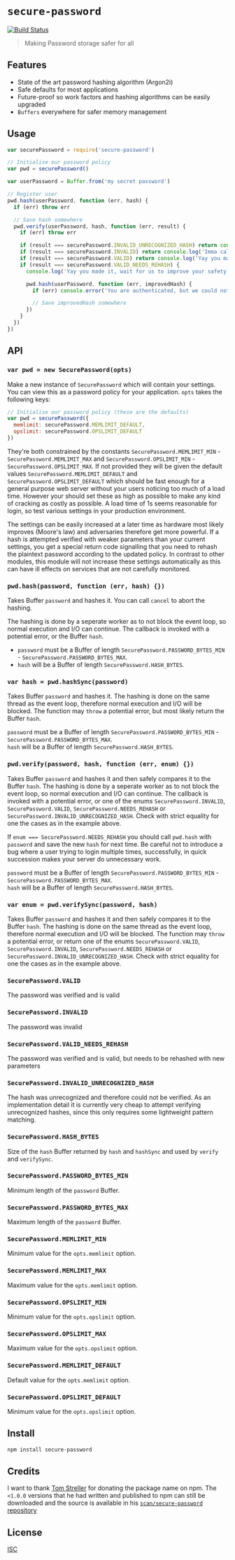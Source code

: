 # `secure-password`

[![Build Status](https://travis-ci.org/emilbayes/secure-password.svg?branch=master)](https://travis-ci.org/emilbayes/secure-password)

> Making Password storage safer for all

## Features

- State of the art password hashing algorithm (Argon2i)
- Safe defaults for most applications
- Future-proof so work factors and hashing algorithms can be easily upgraded
- `Buffers` everywhere for safer memory management

## Usage

```js
var securePassword = require('secure-password')

// Initialise our password policy
var pwd = securePassword()

var userPassword = Buffer.from('my secret password')

// Register user
pwd.hash(userPassword, function (err, hash) {
  if (err) throw err

  // Save hash somewhere
  pwd.verify(userPassword, hash, function (err, result) {
    if (err) throw err

    if (result === securePassword.INVALID_UNRECOGNIZED_HASH) return console.error('This hash was not made with secure-password. Attempt legacy algorithm')
    if (result === securePassword.INVALID) return console.log('Imma call the cops')
    if (result === securePassword.VALID) return console.log('Yay you made it')
    if (result === securePassword.VALID_NEEDS_REHASH) {
      console.log('Yay you made it, wait for us to improve your safety')

      pwd.hash(userPassword, function (err, improvedHash) {
        if (err) console.error('You are authenticated, but we could not improve your safety this time around')

        // Save improvedHash somewhere
      })
    }
  })
})
```

## API

### `var pwd = new SecurePassword(opts)`

Make a new instance of `SecurePassword` which will contain your settings. You
can view this as a password policy for your application. `opts` takes the
following keys:

```js
// Initialise our password policy (these are the defaults)
var pwd = securePassword({
  memlimit: securePassword.MEMLIMIT_DEFAULT,
  opslimit: securePassword.OPSLIMIT_DEFAULT
})
```

They're both constrained by the constants `SecurePassword.MEMLIMIT_MIN` -
 `SecurePassword.MEMLIMIT_MAX` and
`SecurePassword.OPSLIMIT_MIN` - `SecurePassword.OPSLIMIT_MAX`. If not provided
they will be given the default values `SecurePassword.MEMLIMIT_DEFAULT` and
`SecurePassword.OPSLIMIT_DEFAULT` which should be fast enough for a general
purpose web server without your users noticing too much of a load time. However
your should set these as high as possible to make any kind of cracking as costly
as possible. A load time of 1s seems reasonable for login, so test various
settings in your production environment.

The settings can be easily increased at a later time as hardware most likely
improves (Moore's law) and adversaries therefore get more powerful. If a hash is
attempted verified with weaker parameters than your current settings, you get a
special return code signalling that you need to rehash the plaintext password
according to the updated policy. In contrast to other modules, this module will
not increase these settings automatically as this can have ill effects on
services that are not carefully monitored.

### `pwd.hash(password, function (err, hash) {})`

Takes Buffer `password` and hashes it. You can call `cancel` to abort the hashing.

The hashing is done by a seperate worker as to not block the event loop,
so normal execution and I/O can continue. The callback is invoked with a
potential error, or the Buffer `hash`.

* `password` must be a Buffer of length `SecurePassword.PASSWORD_BYTES_MIN` - `SecurePassword.PASSWORD_BYTES_MAX`.  
* `hash` will be a Buffer of length `SecurePassword.HASH_BYTES`.

### `var hash = pwd.hashSync(password)`

Takes Buffer `password` and hashes it. The hashing is done on the same thread as
the event loop, therefore normal execution and I/O will be blocked.
The function may `throw` a potential error, but most likely return
the Buffer `hash`.

`password` must be a Buffer of length `SecurePassword.PASSWORD_BYTES_MIN` - `SecurePassword.PASSWORD_BYTES_MAX`.  
`hash` will be a Buffer of length `SecurePassword.HASH_BYTES`.

### `pwd.verify(password, hash, function (err, enum) {})`

Takes Buffer `password` and hashes it and then safely compares it to the
Buffer `hash`. The hashing is done by a seperate worker as to not block the
event loop, so normal execution and I/O can continue.
The callback is invoked with a potential error, or one of the enums
`SecurePassword.INVALID`, `SecurePassword.VALID`, `SecurePassword.NEEDS_REHASH` or `SecurePassword.INVALID_UNRECOGNIZED_HASH`.
Check with strict equality for one the cases as in the example above.

If `enum === SecurePassword.NEEDS_REHASH` you should call `pwd.hash` with
`password` and save the new `hash` for next time. Be careful not to introduce a
bug where a user trying to login multiple times, successfully, in quick succession
makes your server do unnecessary work.

`password` must be a Buffer of length `SecurePassword.PASSWORD_BYTES_MIN` - `SecurePassword.PASSWORD_BYTES_MAX`.  
`hash` will be a Buffer of length `SecurePassword.HASH_BYTES`.

### `var enum = pwd.verifySync(password, hash)`

Takes Buffer `password` and hashes it and then safely compares it to the
Buffer `hash`. The hashing is done on the same thread as the event loop,
therefore normal execution and I/O will be blocked.
The function may `throw` a potential error, or return one of the enums
`SecurePassword.VALID`, `SecurePassword.INVALID`, `SecurePassword.NEEDS_REHASH` or `SecurePassword.INVALID_UNRECOGNIZED_HASH`.
Check with strict equality for one the cases as in the example above.

### `SecurePassword.VALID`

The password was verified and is valid

### `SecurePassword.INVALID`

The password was invalid

### `SecurePassword.VALID_NEEDS_REHASH`

The password was verified and is valid, but needs to be rehashed with new
parameters

### `SecurePassword.INVALID_UNRECOGNIZED_HASH`

The hash was unrecognized and therefore could not be verified.
As an implementation detail it is currently very cheap to attempt verifying
unrecognized hashes, since this only requires some lightweight pattern matching.

### `SecurePassword.HASH_BYTES`

Size of the `hash` Buffer returned by `hash` and `hashSync` and used by `verify`
and `verifySync`.

### `SecurePassword.PASSWORD_BYTES_MIN`

Minimum length of the `password` Buffer.

### `SecurePassword.PASSWORD_BYTES_MAX`

Maximum length of the `password` Buffer.

### `SecurePassword.MEMLIMIT_MIN`

Minimum value for the `opts.memlimit` option.

### `SecurePassword.MEMLIMIT_MAX`

Maximum value for the `opts.memlimit` option.

### `SecurePassword.OPSLIMIT_MIN`

Minimum value for the `opts.opslimit` option.

### `SecurePassword.OPSLIMIT_MAX`

Maximum value for the `opts.opslimit` option.

### `SecurePassword.MEMLIMIT_DEFAULT`

Default value for the `opts.memlimit` option.

### `SecurePassword.OPSLIMIT_DEFAULT`

Minimum value for the `opts.opslimit` option.

## Install

```sh
npm install secure-password
```

## Credits

I want to thank [Tom Streller](https://github.com/scan) for donating the package
name on npm. The `<1.0.0` versions that he had written and published to npm can
still be downloaded and the source is available in his [`scan/secure-password` repository](https://github.com/scan/secure-password)

## License

[ISC](LICENSE.md)
